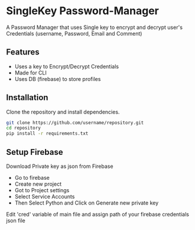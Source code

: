 # SingleKey Password-Manager

A Password Manager that uses Single key to encrypt and decrypt user's Credentials (username, Password, Email and Comment)

## Features
- Uses a key to Encrypt/Decrypt  Credentials
- Made for CLI
- Uses DB (firebase) to store profiles

## Installation
Clone the repository and install dependencies.

```sh
git clone https://github.com/username/repository.git
cd repository
pip install -r requirements.txt

```
## Setup Firebase 

Download Private key as json from Firebase
- Go to firebase
- Create new project
- Got to Project settings
- Select Service Accounts 
- Then Select Python and Click on Generate new private key

Edit 'cred' variable of main file and assign path of your firebase credentials json file

 



